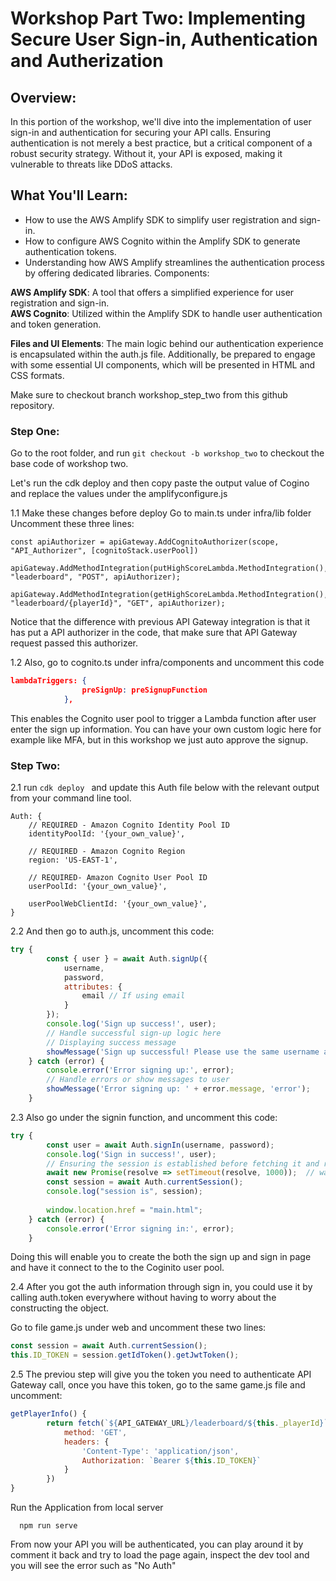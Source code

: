 # Workshop Part Two: Implementing Secure User Sign-in, Authentication and Autherization 

## Overview:
In this portion of the workshop, we'll dive into the implementation of user sign-in and authentication for securing your API calls. Ensuring authentication is not merely a best practice, but a critical component of a robust security strategy. Without it, your API is exposed, making it vulnerable to threats like DDoS attacks.

## What You'll Learn:

- How to use the AWS Amplify SDK to simplify user registration and sign-in.
- How to configure AWS Cognito within the Amplify SDK to generate authentication tokens.
- Understanding how AWS Amplify streamlines the authentication process by offering dedicated libraries.
Components:

__AWS Amplify SDK__: A tool that offers a simplified experience for user registration and sign-in. <br> 
__AWS Cognito__: Utilized within the Amplify SDK to handle user authentication and token generation. <br>

__Files and UI Elements__:
The main logic behind our authentication experience is encapsulated within the auth.js file. Additionally, be prepared to engage with some essential UI components, which will be presented in HTML and CSS formats.

Make sure to checkout branch workshop_step_two from this github repository. 

### Step One: 
Go to the root folder, and run 
```git checkout -b workshop_two``` to checkout the base code of workshop two. 

Let's run the cdk deploy and then copy paste the output value of Cogino and replace the values under the amplifyconfigure.js 

1.1 Make these changes before deploy 
Go to main.ts under infra/lib folder 
Uncomment these three lines:

```
const apiAuthorizer = apiGateway.AddCognitoAuthorizer(scope, "API_Authorizer", [cognitoStack.userPool])

apiGateway.AddMethodIntegration(putHighScoreLambda.MethodIntegration(), "leaderboard", "POST", apiAuthorizer);

apiGateway.AddMethodIntegration(getHighScoreLambda.MethodIntegration(), "leaderboard/{playerId}", "GET", apiAuthorizer);

```

Notice that the difference with previous API Gateway integration is that it has put a API authorizer in the code, that make sure that API Gateway request passed this authorizer. 

1.2 Also, go to cognito.ts under infra/components and uncomment this code 

```json
lambdaTriggers: {
                preSignUp: preSignupFunction
            },
```

This enables the Cognito user pool to trigger a Lambda function after user enter the sign up information. You can have your own custom logic here for example like MFA, but in this workshop we just auto approve the signup. 

### Step Two: 

2.1 run ```cdk deploy ``` and update this Auth file below with the relevant output from your command line tool. 

```
Auth: {
    // REQUIRED - Amazon Cognito Identity Pool ID
    identityPoolId: '{your_own_value}',
    
    // REQUIRED - Amazon Cognito Region
    region: 'US-EAST-1',
    
    // REQUIRED- Amazon Cognito User Pool ID
    userPoolId: '{your_own_value}',

    userPoolWebClientId: '{your_own_value}',
}

```

2.2 And then go to auth.js, uncomment this code:

```javascript
try {
        const { user } = await Auth.signUp({
            username,
            password,
            attributes: {
                email // If using email
            }
        });
        console.log('Sign up success!', user);
        // Handle successful sign-up logic here
        // Displaying success message 
        showMessage('Sign up successful! Please use the same username and password to sign in', 'success');
    } catch (error) {
        console.error('Error signing up:', error);
        // Handle errors or show messages to user
        showMessage('Error signing up: ' + error.message, 'error');
    }

```
2.3 Also go under the signin function, and uncomment this code: 

```javascript
try {
        const user = await Auth.signIn(username, password);
        console.log('Sign in success!', user);
        // Ensuring the session is established before fetching it and redirecting.
        await new Promise(resolve => setTimeout(resolve, 1000));  // wait for a second
        const session = await Auth.currentSession();
        console.log("session is", session);
    
        window.location.href = "main.html";
    } catch (error) {
        console.error('Error signing in:', error);
    }

```

Doing this will enable you to create the both the sign up and sign in page and have it connect to the to the Coginito user pool. 

2.4 After you got the auth information through sign in, you could use it by calling auth.token everywhere without having to worry about the constructing the object. 

Go to file game.js under web and uncomment these two lines: 

```javascript 
const session = await Auth.currentSession();
this.ID_TOKEN = session.getIdToken().getJwtToken();
```

2.5 The previou step will give you the token you need to authenticate API Gateway call, once you have this token, go to the same game.js file and uncomment: 

```javascript
getPlayerInfo() {
		return fetch(`${API_GATEWAY_URL}/leaderboard/${this._playerId}`, {
			method: 'GET',
			headers: {
				'Content-Type': 'application/json',
				Authorization: `Bearer ${this.ID_TOKEN}`
			}
		})
}

```

Run the Application from local server

```
  npm run serve 

```

From now your API you will be authenticated, you can play around it by comment it back and try to load the page again, inspect the dev tool and you will see the error such as "No Auth"  

